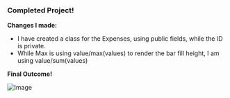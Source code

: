 ### Completed Project!

**Changes I made:**

-   I have created a class for the Expenses, using public fields, while the ID is private.
-   While Max is using value/max(values) to render the bar fill height, I am using value/sum(values)

**Final Outcome!**

![Image](https://raw.githubusercontent.com/SubjectZero0/Max_React_course/main/my_expenses/public/final.jpg)
